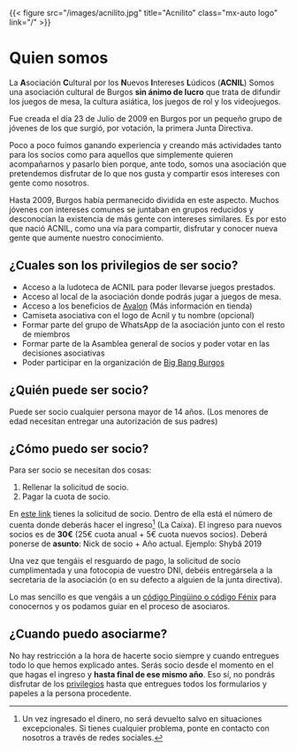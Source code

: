 ---
---

{{< figure src="/images/acnilito.jpg" title="Acnilito" class="mx-auto logo" link="/" >}}

# Quien somos

La **A**sociación **C**ultural por los **N**uevos **I**ntereses **L**údicos (**ACNIL**) Somos una asociación cultural de Burgos **sin ánimo de lucro** que trata de difundir los juegos de mesa, la cultura asiática, los juegos de rol y los videojuegos.

Fue creada el día 23 de Julio de 2009 en Burgos por un pequeño grupo de jóvenes de los que surgió, por votación, la primera Junta Directiva.

Poco a poco fuimos ganando experiencia y creando más actividades tanto para los socios como para aquellos que simplemente quieren acompañarnos y pasarlo bien porque, ante todo, somos una asociación que pretendemos disfrutar de lo que nos gusta y compartir esos intereses con gente como nosotros.

Hasta 2009, Burgos había permanecido dividida en este aspecto. Muchos jóvenes con intereses comunes se juntaban en grupos reducidos y desconocían la existencia de más gente con intereses similares. Es por esto que nació ACNIL, como una vía para compartir, disfrutar y conocer nueva gente que aumente nuestro conocimiento.

## ¿Cuales son los privilegios de ser socio?

- Acceso a la ludoteca de ACNIL para poder llevarse juegos prestados.
- Acceso al local de la asociación donde podrás jugar a juegos de mesa.
- Acceso a los beneficios de [Avalon](https://avalonburgos.es) (Más información en tienda)
- Camiseta asociativa con el logo de Acnil y tu nombre (opcional)
- Formar parte del grupo de WhatsApp de la asociación junto con el resto de miembros
- Formar parte de la Asamblea general de socios y poder votar en las decisiones asociativas
- Poder participar en la organización de [Big Bang Burgos](../jornadas)

## ¿Quién puede ser socio?

Puede ser socio cualquier persona mayor de 14 años. (Los menores de edad necesitan entregar una autorización de sus padres)

## ¿Cómo puedo ser socio?

Para ser socio se necesitan dos cosas:

1. Rellenar la solicitud de socio.
2. Pagar la cuota de socio.

En [este link](./inscripcion.pdf) tienes la solicitud de socio. Dentro de ella está el número de cuenta donde deberás hacer el ingreso[^1] (La Caixa). El ingreso para nuevos socios es de **30€** (25€ cuota anual + 5€ cuota nuevos socios). Deberá ponerse de **asunto**: Nick de socio + Año actual. Ejemplo: Shybâ 2019

Una vez que tengáis el resguardo de pago, la solicitud de socio cumplimentada y una fotocopia de vuestro DNI, debéis entregársela a la secretaria de la asociación (o en su defecto a alguien de la junta directiva). 

Lo mas sencillo es que vengáis a un [código Pingüino o código Fénix](../pinguino) para conocernos y os podamos guiar en el proceso de asociaros.

## ¿Cuando puedo asociarme?

No hay restricción a la hora de hacerte socio siempre y cuando entregues todo lo que hemos explicado antes. Serás socio desde el momento en el que hagas el ingreso y **hasta final de ese mismo año**. Eso sí, no pondrás disfrutar de los [privilegios](#cuales-son-los-privilegios-de-ser-socio) hasta que entregues todos los formularios y papeles a la persona procedente.

[^1]: Un vez ingresado el dinero, no será devuelto salvo en situaciones excepcionales. Si tienes cualquier problema, ponte en contacto con nosotros a través de redes sociales.
